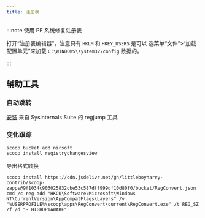```yaml
---
title: 注册表
---
```


:::note 使用 PE 系统修复注册表

打开“注册表编辑器”，注意只有 `HKLM` 和 `HKEY_USERS` 是可以
选菜单“文件”>“加载配置单元”来加载 `C:\WINDOWS\system32\config` 数据的。

:::

## 辅助工具

### 自动跳转

[安装](/docs/win/dev/sysinternals) 来自 Sysinternals Suite 的 regjump 工具

### 变化跟踪

```bat
scoop bucket add nirsoft
scoop install registrychangesview

```

导出格式转换

```
scoop install https://cdn.jsdelivr.net/gh/littleboyharry-contrib/scoop-zapps@9f1034c903025832cbe53c587dff999df10d80f0/bucket/RegConvert.json
cmd /c reg add "HKCU\Software\Microsoft\Windows NT\CurrentVersion\AppCompatFlags\Layers" /v "%USERPROFILE%\scoop\apps\RegConvert\current\RegConvert.exe" /t REG_SZ /f /d "~ HIGHDPIAWARE"

```
